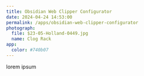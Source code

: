 ```yaml
---
title: Obsidian Web Clipper Configurator
date: 2024-04-24 14:53:00
permalink: /apps/obsidian-web-clipper-configurator
photograph:
  file: $23-05-Holland-0449.jpg
  name: Clog Rack
app:
  color: #740b07
---
```


lorem ipsum